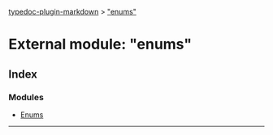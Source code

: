 [typedoc-plugin-markdown](../index.md) > ["enums"](../modules/_enums_.md)



# External module: "enums"

## Index

### Modules

* [Enums](_enums_.enums.md)



---
